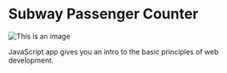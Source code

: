 # Subway Passenger Counter

![This is an image](https://user-images.githubusercontent.com/101931596/179761830-7233a78d-6c9f-4cec-89b2-2d2bd98fceed.jpg)

JavaScript app gives you an intro to the basic principles of web development.
